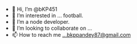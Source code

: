 - 👋 Hi, I’m @bKP451
- 👀 I’m interested in ... football.
- 🌱 I’m a node developer.
- 💞️ I’m looking to collaborate on ...
- 📫 How to reach me ...bkppandey87@gmail.com

<!---
bKP451/bKP451 is a ✨ special ✨ repository because its `README.md` (this file) appears on your GitHub profile.
You can click the Preview link to take a look at your changes.
--->
